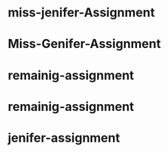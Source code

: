 # miss-jenifer-Assignment
# Miss-Genifer-Assignment
# remainig-assignment
# remainig-assignment
# jenifer-assignment
